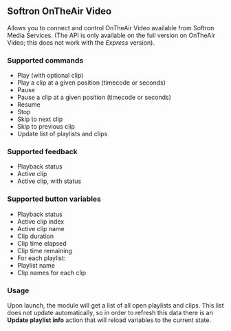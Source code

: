 ## Softron OnTheAir Video

Allows you to connect and control OnTheAir Video available from Softron Media Services.
(The API is only available on the full version on OnTheAir Video; this does not work with the _Express_ version).

### Supported commands

- Play (with optional clip)
- Play a clip at a given position (timecode or seconds)
- Pause
- Pause a clip at a given position (timecode or seconds)
- Resume
- Stop
- Skip to next clip
- Skip to previous clip
- Update list of playlists and clips

### Supported feedback

- Playback status
- Active clip
- Active clip, with status

### Supported button variables

- Playback status
- Active clip index
- Active clip name
- Clip duration
- Clip time elapsed
- Clip time remaining
- For each playlist:
- Playlist name
- Clip names for each clip

### Usage

Upon launch, the module will get a list of all open playlists and clips. This list does not update automatically, so in order to refresh this data there is an **Update playlist info** action that will reload variables to the current state.

